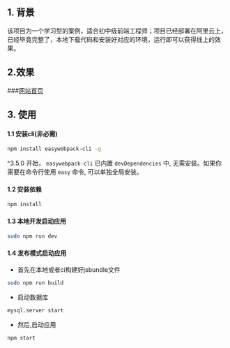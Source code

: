 ## 1. 背景
该项目为一个学习型的案例，适合初中级前端工程师；项目已经部署在阿里云上，已经毕竟完整了，本地下载代码和安装好对应的环境，运行即可以获得线上的效果。
## 2.效果
###[网站首页](gqj.cn)

## 3. 使用

#### 1.1 安装cli(非必需)

```bash
npm install easywebpack-cli -g
```

^3.5.0 开始， `easywebpack-cli` 已内置 `devDependencies` 中, 无需安装。如果你需要在命令行使用 `easy` 命令, 可以单独全局安装。

#### 1.2 安装依赖

```bash
npm install
```


#### 1.3 本地开发启动应用

```bash
sudo npm run dev
```

#### 1.4 发布模式启动应用

- 首先在本地或者ci构建好jsbundle文件

```bash
sudo npm run build 
```
- 启动数据库

```bash
mysql.server start
```

- 然后,启动应用

```bash
npm start 
```
